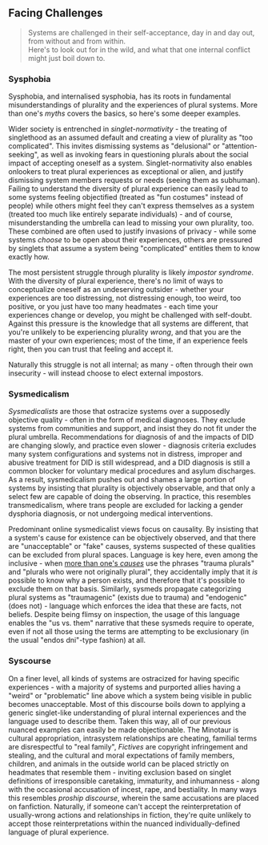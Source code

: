 ## Facing Challenges

> Systems are challenged in their self-acceptance, day in and day out, from without and from within.<br/>
> Here's to look out for in the wild, and what that one internal conflict might just boil down to.

### Sysphobia

Sysphobia, and internalised sysphobia, has its roots in fundamental misunderstandings of plurality and the experiences of plural systems.
More than one's *myths* covers the basics, so here's some deeper examples.

Wider society is entrenched in _singlet-normativity_ - the treating of singlethood as an assumed default and creating a view of plurality as "too complicated". This invites dismissing systems as "delusional" or "attention-seeking", as well as invoking fears in questioning plurals about the social impact of accepting oneself as a system.
Singlet-normativity also enables onlookers to treat plural experiences as exceptional or alien, and justify dismissing system members requests or needs (seeing them as subhuman).
Failing to understand the diversity of plural experience can easily lead to some systems feeling objectified (treated as "fun costumes" instead of people) while others might feel they can't express themselves as a system (treated too much like entirely separate individuals) - and of course, misunderstanding the umbrella can lead to missing your own plurality, too.
These combined are often used to justify invasions of privacy - while some systems _choose_ to be open about their experiences, others are pressured by singlets that assume a system being "complicated" entitles them to know exactly how.

The most persistent struggle through plurality is likely _impostor syndrome_.
With the diversity of plural experience, there's no limit of ways to conceptualize oneself as an undeserving outsider - whether your experiences are too distressing, not distressing enough, too weird, too positive, or you just have too many headmates - each time your experiences change or develop, you might be challenged with self-doubt.
Against this pressure is the knowledge that all systems are different, that you're unlikely to be experiencing plurality _wrong_, and that you are the master of your own experiences; most of the time, if an experience feels right, then you can trust that feeling and accept it.

Naturally this struggle is not all internal; as many - often through their own insecurity - will instead choose to elect external impostors.

### Sysmedicalism

_Sysmedicalists_ are those that ostracize systems over a supposedly objective quality - often in the form of medical diagnoses. They exclude systems from communities and support, and insist they do not fit under the plural umbrella.
Recommendations for diagnosis of and the impacts of DID are changing slowly, and practice even slower - diagnosis criteria excludes many system configurations and systems not in distress, improper and abusive treatment for DID is still widespread, and a DID diagnosis is still a common blocker for voluntary medical procedures and asylum discharges.
As a result, sysmedicalism pushes out and shames a large portion of systems by insisting that plurality is objectively observable, and that only a select few are capable of doing the observing.
In practice, this resembles transmedicalism, where trans people are excluded for lacking a gender dysphoria diagnosis, or not undergoing medical interventions.

Predominant online sysmedicalist views focus on causality. By insisting that a system's cause for existence can be objectively observed, and that there are "unacceptable" or "fake" causes, systems suspected of these qualities can be excluded from plural spaces.
Language is key here, even among the inclusive - when [more than one's _causes_](https://morethanone.info/#causes) use the phrases "trauma plurals" and "plurals who were not originally plural", they accidentally imply that it _is_ possible to know why a person exists, and therefore that it's possible to exclude them on that basis.
Similarly, sysmeds propagate categorizing plural systems as "traumagenic" (exists due to trauma) and "endogenic" (does not) - language which enforces the idea that these are facts, not beliefs. Despite being flimsy on inspection, the usage of this language enables the "us vs. them" narrative that these sysmeds require to operate, even if not all those using the terms are attempting to be exclusionary (in the usual "endos dni"-type fashion) at all.

### Syscourse

On a finer level, all kinds of systems are ostracized for having specific experiences - with a majority of systems and purported allies having a "weird" or "problematic" line above which a system being visible in public becomes unacceptable.
Most of this discourse boils down to applying a generic singlet-like understanding of plural internal experiences and the language used to describe them.
Taken this way, all of our previous nuanced examples can easily be made objectionable. The Minotaur is cultural appropriation, intrasystem relationships are cheating, familial terms are disrespectful to "real family", _Fictives_ are copyright infringement and stealing, and the cultural and moral expectations of family members, children, and animals in the outside world can be placed strictly on headmates that resemble them - inviting exclusion based on singlet definitions of irresponsible caretaking, immaturity, and inhumanness - along with the occasional accusation of incest, rape, and bestiality.
In many ways this resembles _proship discourse_, wherein the same accusations are placed on fanfiction. Naturally, if someone can't accept the reinterpretation of usually-wrong actions and relationships in fiction, they're quite unlikely to accept those reinterpretations within the nuanced individually-defined language of plural experience.